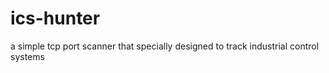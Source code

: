 # ics-hunter
a simple tcp port scanner that specially designed to track industrial control systems 
